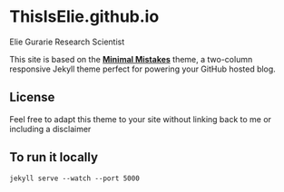 # ThisIsElie.github.io
Elie Gurarie Research Scientist


This site is based on the **[Minimal Mistakes](http://mmistakes.github.io/minimal-mistakes)** theme, a two-column responsive Jekyll theme perfect for powering your GitHub hosted blog.

## License

Feel free to adapt this theme to your site without linking back to me or including a disclaimer

## To run it locally
```
jekyll serve --watch --port 5000
```
